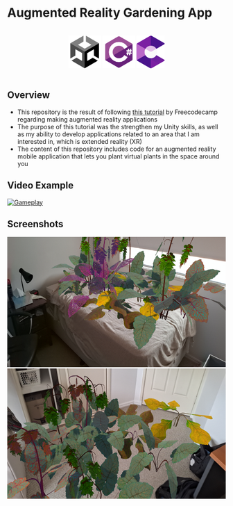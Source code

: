 # Augmented Reality Gardening App

</br>
<div align="center">
<a href="https://unity.com/"><img src="./readme-content/Unity.png" width="75" height="75"></a>
<a href="https://learn.microsoft.com/en-us/dotnet/csharp/tour-of-csharp/"><img src="./readme-content/CSharp.png" width="75" height="75"></a>
<a href="https://developers.google.com/ar"><img src="./readme-content/ARCore.png" width="65" height="75"></a>

</div>

</br>

## Overview

- This repository is the result of following [this tutorial](https://www.youtube.com/watch?v=FJAO6jDYljs) by Freecodecamp regarding making augmented reality applications
- The purpose of this tutorial was the strengthen my Unity skills, as well as my ability to develop applications related to an area that I am interested in, which is extended reality (XR)
- The content of this repository includes code for an augmented reality mobile application that lets you plant virtual plants in the space around you

## Video Example

[![Gameplay](https://img.youtube.com/vi/ONaf3x5YilE/0.jpg)](https://www.youtube.com/shorts/ONaf3x5YilE "Gameplay")

## Screenshots

<img src="./readme-content/Example-1.jpg" height="300">
<img src="./readme-content/Example-2.jpg" height="300">
